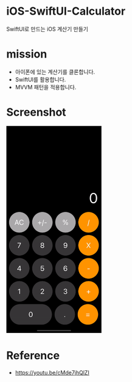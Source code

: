 # iOS-SwiftUI-Calculator
SwiftUI로 만드는 iOS 계산기 만들기

# mission
- 아이폰에 있는 계산기를 클론합니다.
- SwiftUI를 활용합니다.
- MVVM 패턴을 적용합니다.

# Screenshot

<img src="https://github.com/skaghzz/iOS-SwiftUI-Calculator/blob/main/screenshot/calculator-demo.gif?raw=true" width="250">

# Reference
- https://youtu.be/cMde7jhQlZI